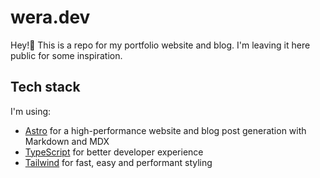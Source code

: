 # wera.dev

Hey!👋 This is a repo for my portfolio website and blog. I'm leaving it here public for some inspiration.

## Tech stack

I'm using:
- [Astro](https://astro.build/) for a high-performance website and blog post generation with Markdown and MDX
- [TypeScript](https://www.typescriptlang.org/) for better developer experience
- [Tailwind](https://tailwindcss.com/) for fast, easy and performant styling